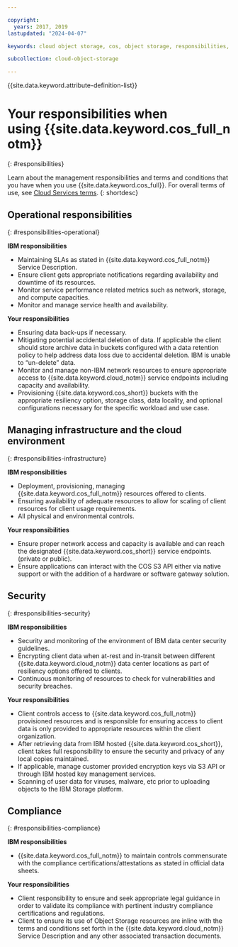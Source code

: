 ```yaml
---

copyright:
  years: 2017, 2019
lastupdated: "2024-04-07"

keywords: cloud object storage, cos, object storage, responsibilities, incident, operations, change, security, regulation, disaster recovery, management

subcollection: cloud-object-storage

---
```


{{site.data.keyword.attribute-definition-list}}

# Your responsibilities when using {{site.data.keyword.cos_full_notm}}
{: #responsibilities}

Learn about the management responsibilities and terms and conditions that you have when you use {{site.data.keyword.cos_full}}. For overall terms of use, see [Cloud Services terms](/docs/overview/terms-of-use?topic=overview-terms#terms).
{: shortdesc}

## Operational responsibilities
{: #responsibilities-operational}

**IBM responsibilities**

- Maintaining SLAs as stated in {{site.data.keyword.cos_full_notm}} Service Description.
- Ensure client gets appropriate notifications regarding availability and downtime of its resources.
- Monitor service performance related metrics such as network, storage, and compute capacities.
- Monitor and manage service health and availability.

**Your responsibilities**

- Ensuring data back-ups if necessary.
- Mitigating potential accidental deletion of data. If applicable the client should store archive data in buckets configured with a data retention policy to help address data loss due to accidental deletion. IBM is unable to “un-delete” data.
- Monitor and manage non-IBM network resources to ensure appropriate access to {{site.data.keyword.cloud_notm}} service endpoints including capacity and availability.
- Provisioning {{site.data.keyword.cos_short}} buckets with the appropriate resiliency option, storage class, data locality, and optional configurations necessary for the specific workload and use case. 

## Managing infrastructure and the cloud environment
{: #responsibilities-infrastructure}

**IBM responsibilities**

- Deployment, provisioning, managing {{site.data.keyword.cos_full_notm}} resources offered to clients.
- Ensuring availability of adequate resources to allow for scaling of client resources for client usage requirements.
- All physical and environmental controls.

**Your responsibilities**

- Ensure proper network access and capacity is available and can reach the designated {{site.data.keyword.cos_short}} service endpoints. (private or public).
- Ensure applications can interact with the COS S3 API either via native support or with the addition of a hardware or software gateway solution.

## Security
{: #responsibilities-security}

**IBM responsibilities**

- Security and monitoring of the environment of IBM data center security guidelines.
- Encrypting client data when at-rest and in-transit between different {{site.data.keyword.cloud_notm}} data center locations as part of resiliency options offered to clients.
- Continuous monitoring of resources to check for vulnerabilities and security breaches.

**Your responsibilities**

- Client controls access to {{site.data.keyword.cos_full_notm}} provisioned resources and is responsible for ensuring access to client data is only provided to appropriate resources within the client organization.
- After retrieving data from IBM hosted {{site.data.keyword.cos_short}}, client takes full responsibility to ensure the security and privacy of any local copies maintained.
- If applicable, manage customer provided encryption keys via S3 API or through IBM hosted key management services.
- Scanning of user data for viruses, malware, etc prior to uploading objects to the IBM Storage platform.

## Compliance
{: #responsibilities-compliance}

**IBM responsibilities**

- {{site.data.keyword.cos_full_notm}} to maintain controls commensurate with the compliance certifications/attestations as stated in official data sheets.

**Your responsibilities**

- Client responsibility to ensure and seek appropriate legal guidance in order to validate its compliance with pertinent industry compliance certifications and regulations.
- Client to ensure its use of Object Storage resources are inline with the terms and conditions set forth in the {{site.data.keyword.cloud_notm}} Service Description and any other associated transaction documents.

